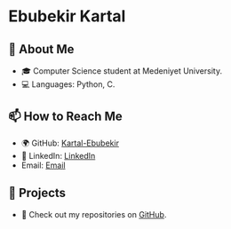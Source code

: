 # Ebubekir Kartal

## 👋 About Me
- 🎓 Computer Science student at Medeniyet University.
- 💻 Languages: Python, C.

## 📫 How to Reach Me
- 🌍 GitHub: [Kartal-Ebubekir](https://github.com/Kartal-Ebubekir)
- 💼 LinkedIn: [LinkedIn](https://linkedin.com/in/yourprofile)
- Email: [Email](mailto:ebubekirkartal271@gmail.com)

## 📂 Projects
- 🚀 Check out my repositories on [GitHub]([https://github.com/Kartal-Ebubekir?tab=repositories](https://github.com/Kartal-Ebubekir/C-Dilinde-Yaz-lm-Telefon-Rehberi-Uygulamas-)).

